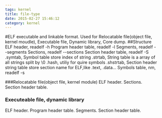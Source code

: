 ```yaml
---
tags: kernel
title: file-type
date: 2015-02-27 15:46:12
category: kernel
---
```

#ELF executable and linkable format.
Used for Relocatable file(object file, kernel moudle), Executable file, Dynamic library, Core dump. 
##Structure
ELF header, readelf -h
Program header table, readelf -l
Segments, readelf --segments 
Sections, readelf --sections
Section header table, readelf -S 
.symtab, Symbol table store index of string
.strtab, String table is a array of all strings split by \0
.hash, utiliy for quire symbols
.shstrtab, Section header string table store section name for ELF,like .text, .data...
Symbols table, nm, readelf -s 

###Relocatable file(object file, kernel module)
ELF header.
Sections.
Section header table.

### Executeable file, dynamic library
ELF header.
Program header table.
Segments.
Section header table.

